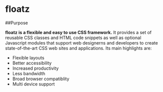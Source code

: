 floatz
======

##Purpose

**floatz is a flexible and easy to use CSS framework.** It provides a set of reusable CSS classes and HTML code snippets as well as optional Javascript modules that support web designerns and developers to create state-of-the-art CSS web sites and applications. Its main highlights are: 

* Flexible layouts
* Better accessibility
* Increased productivity
* Less bandwidth
* Broad browser compatiblity
* Multi device support

